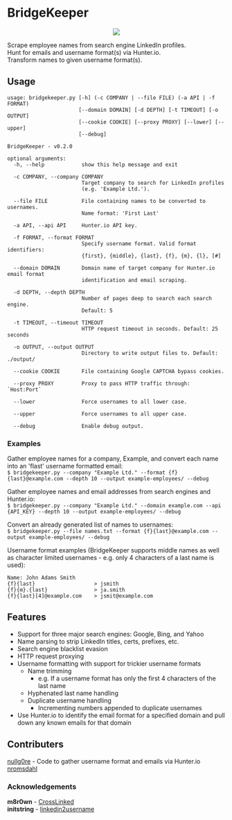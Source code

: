 # BridgeKeeper

<p align="center"><img src="https://media.giphy.com/media/e9aSISpSTtU4w/giphy.gif"></p>

Scrape employee names from search engine LinkedIn profiles.<br>
Hunt for emails and username format(s) via Hunter.io.<br>
Transform names to given username format(s).

## Usage

```
usage: bridgekeeper.py [-h] (-c COMPANY | --file FILE) (-a API | -f FORMAT)
                       [--domain DOMAIN] [-d DEPTH] [-t TIMEOUT] [-o OUTPUT]
                       [--cookie COOKIE] [--proxy PROXY] [--lower] [--upper]
                       [--debug]

BridgeKeeper - v0.2.0

optional arguments:
  -h, --help            show this help message and exit

  -c COMPANY, --company COMPANY
                        Target company to search for LinkedIn profiles
                        (e.g. 'Example Ltd.').

  --file FILE           File containing names to be converted to usernames.
                        Name format: 'First Last'

  -a API, --api API     Hunter.io API key.

  -f FORMAT, --format FORMAT
                        Specify username format. Valid format identifiers:
                        {first}, {middle}, {last}, {f}, {m}, {l}, [#]

  --domain DOMAIN       Domain name of target company for Hunter.io email format
                        identification and email scraping.

  -d DEPTH, --depth DEPTH
                        Number of pages deep to search each search engine.
                        Default: 5

  -t TIMEOUT, --timeout TIMEOUT
                        HTTP request timeout in seconds. Default: 25 seconds

  -o OUTPUT, --output OUTPUT
                        Directory to write output files to. Default: ./output/

  --cookie COOKIE       File containing Google CAPTCHA bypass cookies.

  --proxy PROXY         Proxy to pass HTTP traffic through: `Host:Port`

  --lower               Force usernames to all lower case.

  --upper               Force usernames to all upper case.

  --debug               Enable debug output.
```

### Examples

Gather employee names for a company, Example, and convert each name into an 'flast' username formatted email:<br>
`$ bridgekeeper.py --company "Example Ltd." --format {f}{last}@example.com --depth 10 --output example-employees/ --debug`

Gather employee names and email addresses from search engines and Hunter.io:<br>
`$ bridgekeeper.py --company "Example Ltd." --domain example.com --api {API_KEY} --depth 10 --output example-employees/ --debug`

Convert an already generated list of names to usernames:<br>
`$ bridgekeeper.py --file names.txt --format {f}{last}@example.com --output example-employees/ --debug`


Username format examples (BridgeKeeper supports middle names as well as character limited usernames - e.g. only 4 characters of a last name is used):<br>
```
Name: John Adams Smith
{f}{last}                   > jsmith
{f}{m}.{last}               > ja.smith
{f}{last}[4]@example.com    > jsmit@example.com
```

## Features

* Support for three major search engines: Google, Bing, and Yahoo
* Name parsing to strip LinkedIn titles, certs, prefixes, etc.
* Search engine blacklist evasion
* HTTP request proxying
* Username formatting with support for trickier username formats
  * Name trimming
    * e.g. If a username format has only the first 4 characters of the last name
  * Hyphenated last name handling
  * Duplicate username handling
    * Incrementing numbers appended to duplicate usernames
* Use Hunter.io to identify the email format for a specified domain and pull down any known emails for that domain

## Contributers

[nullg0re](https://github.com/nullg0re) - Code to gather username format and emails via Hunter.io<br>
[nromsdahl](https://github.com/nromsdahl)

### Acknowledgements

**m8r0wn** - [CrossLinked](https://github.com/m8r0wn/CrossLinked)<br>
**initstring** - [linkedin2username](https://github.com/initstring/linkedin2username)
